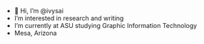- 👋 Hi, I’m @ivysai
- I’m interested in research and writing
- I’m currently at ASU studying Graphic Information Technology
- Mesa, Arizona


<!---
ivysai/ivysai is a ✨ special ✨ repository because its `README.md` (this file) appears on your GitHub profile.
You can click the Preview link to take a look at your changes.
--->
